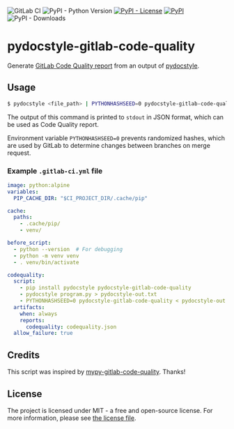 ![GitLab CI](https://img.shields.io/badge/GitLab%20CI-%23181717.svg?style=flat-square&logo=gitlab&logoColor=white)
![PyPI - Python Version](https://img.shields.io/pypi/pyversions/pydocstyle-gitlab-code-quality?style=flat-square)
[![PyPI - License](https://img.shields.io/pypi/l/pydocstyle-gitlab-code-quality?style=flat-square)](LICENSE.md)
[![PyPI](https://img.shields.io/pypi/v/pydocstyle-gitlab-code-quality?style=flat-square)](https://pypi.org/project/pydocstyle-gitlab-code-quality/)
![PyPI - Downloads](https://img.shields.io/pypi/dm/pydocstyle-gitlab-code-quality?style=flat-square)

# pydocstyle-gitlab-code-quality

Generate [GitLab Code Quality report](https://docs.gitlab.com/ee/ci/testing/code_quality.html) from an output of [pydocstyle](https://github.com/PyCQA/pydocstyle).

## Usage

```bash
$ pydocstyle <file_path> | PYTHONHASHSEED=0 pydocstyle-gitlab-code-quality
```

The output of this command is printed to `stdout` in JSON format, which can be used as Code Quality report.

Environment variable `PYTHONHASHSEED=0` prevents randomized hashes, which are used by GitLab to determine changes between branches on merge request.

### Example `.gitlab-ci.yml` file

```yaml
image: python:alpine
variables:
  PIP_CACHE_DIR: "$CI_PROJECT_DIR/.cache/pip"

cache:
  paths:
    - .cache/pip/
    - venv/

before_script:
  - python --version  # For debugging
  - python -m venv venv
  - . venv/bin/activate

codequality:
  script:
    - pip install pydocstyle pydocstyle-gitlab-code-quality
    - pydocstyle program.py > pydocstyle-out.txt
    - PYTHONHASHSEED=0 pydocstyle-gitlab-code-quality < pydocstyle-out.txt > codequality.json
  artifacts:
    when: always
    reports:
      codequality: codequality.json
  allow_failure: true
```

## Credits

This script was inspired by [mypy-gitlab-code-quality](https://github.com/soul-catcher/mypy-gitlab-code-quality). Thanks!

## License

The project is licensed under MIT - a free and open-source license. For more information, please see [the license file](LICENSE.md).
